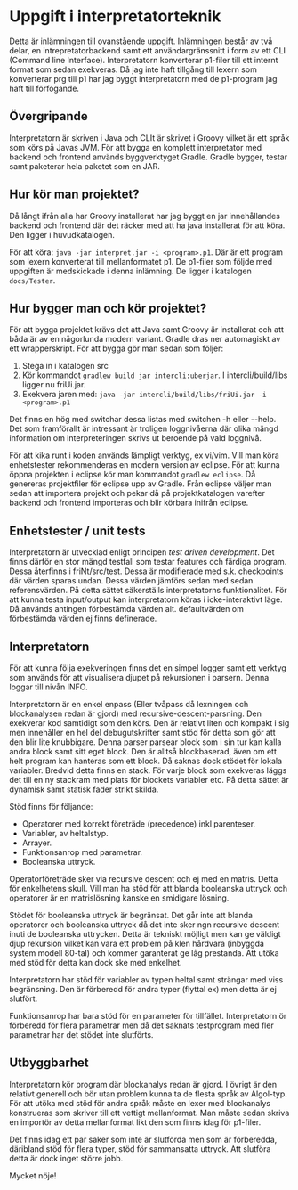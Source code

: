﻿Uppgift i interpretatorteknik
=============================
Detta är inlämningen till ovanstående uppgift. Inlämningen består av två delar,
en intrepretatorbackend samt ett användargränssnitt i form av ett CLI (Command
line Interface). Interpretatorn konverterar p1-filer till ett internt format
som sedan exekveras. Då jag inte haft tillgång till lexern som konverterar prg
till p1 har jag byggt interpretatorn med de p1-program jag haft till
förfogande. 

Övergripande
------------
Interpretatorn är skriven i Java och CLIt är skrivet i Groovy vilket är ett
språk som körs på Javas JVM. För att bygga en komplett interpretator med
backend och frontend används byggverktyget Gradle. Gradle bygger, testar samt
paketerar hela paketet som en JAR.

Hur kör man projektet?
----------------------
Då långt ifrån alla har Groovy installerat har jag byggt en jar innehållandes
backend och frontend där det räcker med att ha java installerat för att köra.
Den ligger i huvudkatalogen.

För att köra: `java -jar interpret.jar -i <program>.p1`. Där <program> är ett
program som lexern konverterat till mellanformatet p1. De p1-filer som följde
med uppgiften är medskickade i denna inlämning. De ligger i katalogen
`docs/Tester`.

Hur bygger man och kör projektet?
---------------------------------
För att bygga projektet krävs det att Java samt Groovy är installerat och att
båda är av en någorlunda modern variant. Gradle dras ner automagiskt av ett
wrapperskript. För att bygga gör man sedan som följer:

 1. Stega in i katalogen src
 2. Kör kommandot `gradlew build jar intercli:uberjar`. I intercli/build/libs
     ligger nu friUi.jar.
 3. Exekvera jaren med: 
     `java -jar intercli/build/libs/friUi.jar -i <program>.p1`

Det finns en hög med switchar dessa listas med switchen -h eller --help. Det
som framförallt är intressant är troligen loggnivåerna där olika mängd
information om interpreteringen skrivs ut beroende på vald loggnivå. 

För att kika runt i koden används lämpligt verktyg, ex vi/vim. Vill man köra
enhetstester rekommenderas en modern version av eclipse. För att kunna öppna
projekten i eclipse kör man kommandot `gradlew eclipse`. Då genereras
projektfiler för eclipse upp av Gradle. Från eclipse väljer man sedan att
importera projekt och pekar då på projektkatalogen varefter backend och
frontend importeras och blir körbara inifrån eclipse.

Enhetstester / unit tests
-------------------------
Interpretatorn är utvecklad enligt principen *test driven development*. Det
finns därför en stor mängd testfall som testar features och färdiga program.
Dessa återfinns i friNt/src/test. Dessa är modifierade med s.k. checkpoints där
värden sparas undan. Dessa värden jämförs sedan med sedan referensvärden. På
detta sättet säkerställs interpretatorns funktionalitet. För att kunna testa
input/output kan interpretatorn köras i icke-interaktivt läge. Då används
antingen förbestämda värden alt. defaultvärden om förbestämda värden ej finns
definerade.

Interpretatorn 
--------------
För att kunna följa exekveringen finns det en simpel logger samt ett verktyg
som används för att visualisera djupet på rekursionen i parsern. Denna loggar
till nivån INFO.

Interpretatorn är en enkel enpass (Eller tvåpass då lexningen och blockanalysen
redan är gjord) med recursive-descent-parsning. Den exekverar kod samtidigt som
den körs. Den är relativt liten och kompakt i sig men innehåller en hel del
debugutskrifter samt stöd för detta som gör att den blir lite knubbigare.
Denna parser parsear block som i sin tur kan kalla andra block samt sitt eget
block. Den är alltså blockbaserad, även om ett helt program kan hanteras som
ett block. Då saknas dock stödet för lokala variabler. Bredvid detta finns en
stack. För varje block som exekveras läggs det till en ny stackram med plats
för blockets variabler etc. På detta sättet är dynamisk samt statisk fader
strikt skilda. 

Stöd finns för följande:
 - Operatorer med korrekt företräde (precedence) inkl parenteser.
 - Variabler, av heltalstyp. 
 - Arrayer.
 - Funktionsanrop med parametrar.
 - Booleanska uttryck.

Operatorföreträde sker via recursive descent och ej med en matris. Detta för
enkelhetens skull. Vill man ha stöd för att blanda booleanska uttryck och
operatorer är en matrislösning kanske en smidigare lösning.

Stödet för booleanska uttryck är begränsat. Det går inte att blanda operatorer
och booleanska uttryck då det inte sker ngn recursive descent inuti de
booleanska uttrycken. Detta är tekniskt möjligt men kan ge väldigt djup
rekursion vilket kan vara ett problem på klen hårdvara (inbyggda system modell
80-tal) och kommer garanterat ge låg prestanda. Att utöka med stöd för detta
kan dock ske med enkelhet.

Interpretatorn har stöd för variabler av typen heltal samt strängar med viss
begränsning. Den är förberedd för andra typer (flyttal ex) men detta är ej
slutfört. 

Funktionsanrop har bara stöd för en parameter för tillfället. Interpretatorn ör
förberedd för flera parametrar men då det saknats testprogram med fler
parametrar har det stödet inte slutförts.

Utbyggbarhet
------------
Interpretatorn kör program där blockanalys redan är gjord. I övrigt är den
relativt generell och bör utan problem kunna ta de flesta språk av Algol-typ.
För att utöka med stöd för andra språk måste en lexer med blockanalys
konstrueras som skriver till ett vettigt mellanformat. Man måste sedan skriva
en importör av detta mellanformat likt den som finns idag för p1-filer. 

Det finns idag ett par saker som inte är slutförda men som är förberedda,
däribland stöd för flera typer, stöd för sammansatta uttryck. Att slutföra
detta är dock inget större jobb.

Mycket nöje!
